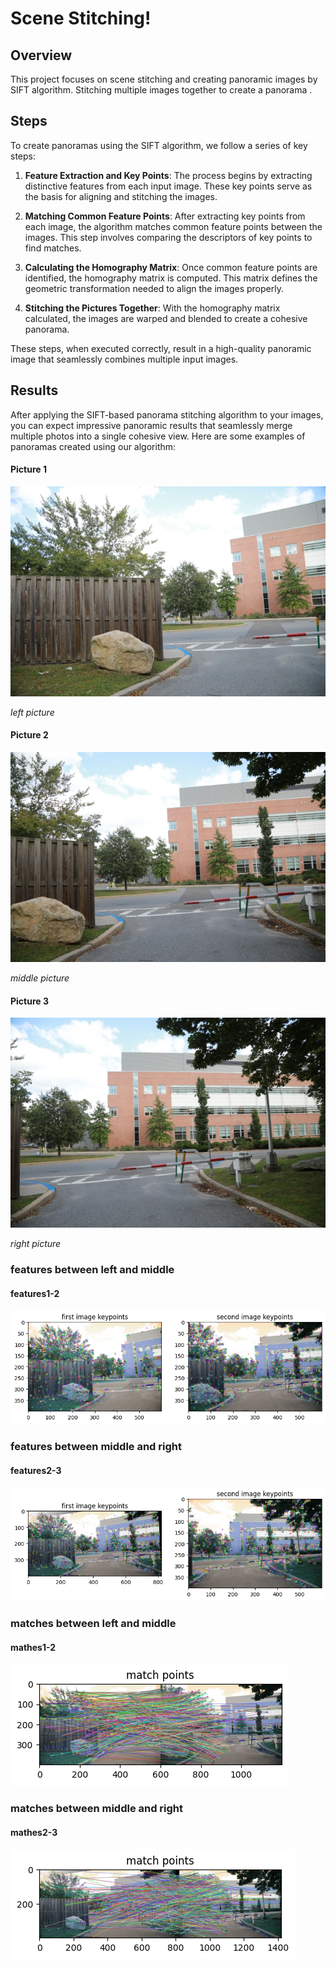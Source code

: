 # Scene Stitching!

## Overview
 This project focuses on scene stitching and creating panoramic images by  SIFT algorithm. Stitching multiple images together to create a panorama .

## Steps

To create panoramas using the SIFT algorithm, we follow a series of key steps:

1. **Feature Extraction and Key Points**: The process begins by extracting distinctive features from each input image.  These key points serve as the basis for aligning and stitching the images.

2. **Matching Common Feature Points**: After extracting key points from each image, the algorithm matches common feature points between the images. This step involves comparing the descriptors of key points to find matches.

3. **Calculating the Homography Matrix**: Once common feature points are identified, the homography matrix is computed. This matrix defines the geometric transformation needed to align the images properly.

4. **Stitching the Pictures Together**: With the homography matrix calculated, the images are warped and blended to create a cohesive panorama. 

These steps, when executed correctly, result in a high-quality panoramic image that seamlessly combines multiple input images. 

## Results

After applying the SIFT-based panorama stitching algorithm to your images, you can expect impressive panoramic results that seamlessly merge multiple photos into a single cohesive view. Here are some examples of panoramas created using our algorithm:


#### Picture 1
![Panorama 1](sl.jpg)

*left picture*

#### Picture 2
![Panorama 2](sm.jpg)

*middle picture*

#### Picture 3
![Panorama 3](sr.jpg)

*right picture*

### features between left and middle

#### features1-2
![Panorama 1](media/1-2.png)

### features between middle and right

#### features2-3
![Panorama 1](media/2-3.png)


### matches between left and middle

#### mathes1-2
![Panorama 1](media/1-2-matches.png)

### matches between middle and right

#### mathes2-3
![Panorama 1](media/2-3-matches.png)


